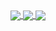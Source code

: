 <a href="https://github.com/anuraghazra/convoychat">
  <img align="center" src="https://github-readme-stats.vercel.app/api?username=p0t4t0sandwich&show_icons=true&hide_border=true&&count_private=true&include_all_commits=true&theme=merko" />
</a>
<a href="https://github.com/anuraghazra/convoychat">
  <img align="center" src="https://github-readme-stats.vercel.app/api/top-langs/?username=p0t4t0sandwich&layout=compact&theme=merko" />
</a>
<a href="https://github.com/anuraghazra/github-readme-stats">
  <img align="center" src="https://github-readme-stats.vercel.app/api/wakatime?username=p0t4t0sandwich&layout=compact&theme=merko" />
</a>
